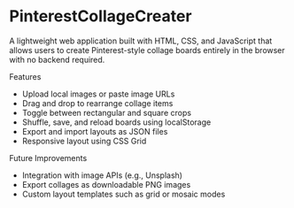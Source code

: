 # PinterestCollageCreater
A lightweight web application built with HTML, CSS, and JavaScript that allows users to create Pinterest-style collage boards entirely in the browser with no backend required.

Features
- Upload local images or paste image URLs
- Drag and drop to rearrange collage items
- Toggle between rectangular and square crops
- Shuffle, save, and reload boards using localStorage
- Export and import layouts as JSON files
- Responsive layout using CSS Grid

Future Improvements
- Integration with image APIs (e.g., Unsplash)
- Export collages as downloadable PNG images
- Custom layout templates such as grid or mosaic modes
